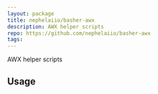 ```yaml
---
layout: package
title: nephelaiio/basher-awx
description: AWX helper scripts
repo: https://github.com/nephelaiio/basher-awx
tags:
---
```

 
AWX helper scripts
 
## Usage
 
